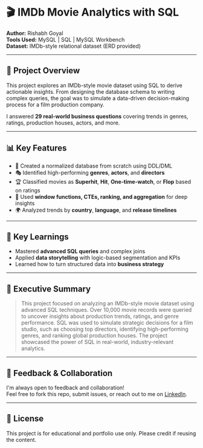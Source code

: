 # 🎬 IMDb Movie Analytics with SQL

**Author:** Rishabh Goyal  
**Tools Used:** MySQL | SQL | MySQL Workbench  
**Dataset:** IMDb-style relational dataset (ERD provided)

---

## 📌 Project Overview

This project explores an IMDb-style movie dataset using SQL to derive actionable insights. From designing the database schema to writing complex queries, the goal was to simulate a data-driven decision-making process for a film production company.

I answered **29 real-world business questions** covering trends in genres, ratings, production houses, actors, and more.

---

## 📊 Key Features

- 📂 Created a normalized database from scratch using DDL/DML
- 🎭 Identified high-performing **genres**, **actors**, and **directors**
- 🏆 Classified movies as **Superhit**, **Hit**, **One-time-watch**, or **Flop** based on ratings
- 🧠 Used **window functions, CTEs, ranking, and aggregation** for deep insights
- 🌍 Analyzed trends by **country**, **language**, and **release timelines**

---

## 🧠 Key Learnings

- Mastered **advanced SQL queries** and complex joins
- Applied **data storytelling** with logic-based segmentation and KPIs
- Learned how to turn structured data into **business strategy**

---


## 📄 Executive Summary

> This project focused on analyzing an IMDb-style movie dataset using advanced SQL techniques. Over 10,000 movie records were queried to uncover insights about production trends, ratings, and genre performance. SQL was used to simulate strategic decisions for a film studio, such as choosing top directors, identifying high-performing genres, and ranking global production houses. The project showcased the power of SQL in real-world, industry-relevant analytics.

---

## 💬 Feedback & Collaboration

I'm always open to feedback and collaboration!  
Feel free to fork this repo, submit issues, or reach out to me on [LinkedIn](https://www.linkedin.com/in/rishabh-goyal-business-analyst/).

---

## 🔖 License

This project is for educational and portfolio use only. Please credit if reusing the content.



